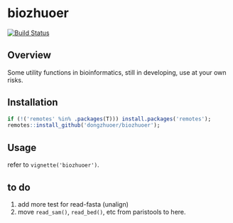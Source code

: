 # biozhuoer
[![Build Status](https://travis-ci.com/dongzhuoer/biozhuoer.svg?branch=master)](https://travis-ci.com/dongzhuoer/biozhuoer)

## Overview

Some utility functions in bioinformatics, still in developing, use at your own risks.

## Installation

```r
if (!('remotes' %in% .packages(T))) install.packages('remotes');
remotes::install_github('dongzhuoer/biozhuoer');
```

## Usage

refer to `vignette('biozhuoer')`.

## to do

1. add more test for read-fasta (unalign)
1. move `read_sam()`, `read_bed()`, etc from paristools to here.